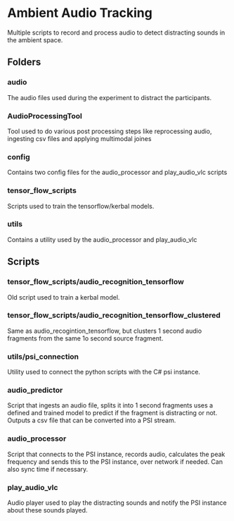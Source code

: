 # Ambient Audio Tracking

Multiple scripts to record and process audio to detect distracting sounds in the ambient space.

## Folders
### audio
The audio files used during the experiment to distract the participants.
### AudioProcessingTool
Tool used to do various post processing steps like reprocessing audio, ingesting csv files and applying multimodal joines
### config
Contains two config files for the audio_processor and play_audio_vlc scripts
### tensor_flow_scripts
Scripts used to train the tensorflow/kerbal models.
### utils
Contains a utility used by the audio_processor and play_audio_vlc

## Scripts
### tensor_flow_scripts/audio_recognition_tensorflow
Old script used to train a kerbal model.
### tensor_flow_scripts/audio_recognition_tensorflow_clustered
Same as audio_recogintion_tensorflow, but clusters 1 second audio fragments from the same 1o second source fragment.
### utils/psi_connection
Utility used to connect the python scripts with the C# psi instance.
### audio_predictor
Script that ingests an audio file, splits it into 1 second fragments uses a defined and trained model to predict if the fragment is distracting or not. Outputs a csv file that can be converted into a PSI stream.
### audio_processor
Script that connects to the PSI instance, records audio, calculates the peak frequency and sends this to the PSI instance, over network if needed. Can also sync time if necessary.
### play_audio_vlc
Audio player used to play the distracting sounds and notify the PSI instance about these sounds played.



